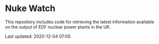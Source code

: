 # Nuke Watch

This repository includes code for retrieving the latest information available on the output of EDF nuclear power plants in the UK.

Last updated: 2020-12-04 07:05